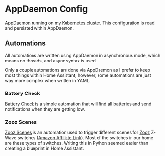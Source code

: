 # AppDaemon Config

[AppDaemon](https://appdaemon.readthedocs.io/en/latest/) running on [my Kubernetes cluster](https://github.com/mchestr/cluster-k3s).  This configuration is read and persisted within AppDaemon.

## Automations

All automations are written using AppDaemon in asynchronous mode, which means no threads, and async syntax is used.

Only a couple automations are done via AppDaemon as I prefer to keep most things within Home Assistant, however, some automations are just way more
complex when written in YAML.

### Battery Check

[Battery Check](./apps/battery_check/) is a simple automation that will find all batteries and send notifications when they are getting low.

### Zooz Scenes

[Zooz Scenes](./apps/zooz_scenes/) is an automation used to trigger different scenes for [Zooz](https://www.getzooz.com/) Z-Wave switches ([Amazon Affiliate Link](https://amzn.to/3LCaO2b)). Most of the switches in our home are these types of switches. Writing this in Python seemed easier than creating a blueprint in Home Assistant.
